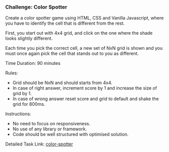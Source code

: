 ### Challenge: Color Spotter

Create a color spotter game using HTML, CSS and Vanilla Javascript, where you have to identify the cell that is different from the rest.

First, you start out with 4x4 grid, and click on the one where the shade looks slightly different.

Each time you pick the correct cell, a new set of NxN grid is shown and you must once again pick the cell that stands out to you as different.

Time Duration: 90 minutes

Rules:
* Grid should be NxN and should starts from 4x4.
* In case of right answer, increment score by 1 and increase the size of grid by 1.
* In case of wrong answer reset score and grid to default and shake the grid for 800ms.

Instructions:
* No need to focus on responsiveness.
* No use of any library or framework.
* Code should be well structured with optimised solution.

Detailed Task Link: [color-spotter](https://github.com/devkodeio/the-dom-challenge/tree/main/color-spotter)